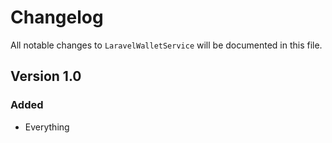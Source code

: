 # Changelog

All notable changes to `LaravelWalletService` will be documented in this file.

## Version 1.0

### Added
- Everything
